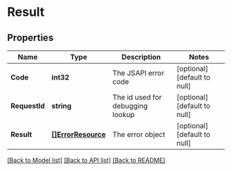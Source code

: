 # Result

## Properties
Name | Type | Description | Notes
------------ | ------------- | ------------- | -------------
**Code** | **int32** | The JSAPI error code | [optional] [default to null]
**RequestId** | **string** | The id used for debugging lookup | [optional] [default to null]
**Result** | [**[]ErrorResource**](ErrorResource.md) | The error object | [optional] [default to null]

[[Back to Model list]](../README.md#documentation-for-models) [[Back to API list]](../README.md#documentation-for-api-endpoints) [[Back to README]](../README.md)


